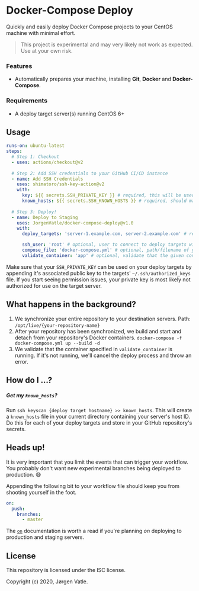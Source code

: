 # Docker-Compose Deploy
Quickly and easily deploy Docker Compose projects to your CentOS machine with minimal effort.
> This project is experimental and may very likely not work as expected. Use at your own risk.

### Features
- Automatically prepares your machine, installing **Git**, **Docker** and **Docker-Compose**.

### Requirements
- A deploy target server(s) running CentOS 6+

## Usage

```yaml
runs-on: ubuntu-latest
steps:
  # Step 1: Checkout  
  - uses: actions/checkout@v2
  
  # Step 2: Add SSH credentials to your GitHub CI/CD instance 
  - name: Add SSH Credentials
    uses: shimatoro/ssh-key-action@v2
    with:
      key: ${{ secrets.SSH_PRIVATE_KEY }} # required, this will be used when transferring files to your deploy targets
      known_hosts: ${{ secrets.SSH_KNOWN_HOSTS }} # required, should match up with your deploy targets (see below)
    
  # Step 3: Deploy!
  - name: Deploy to Staging
    uses: JorgenVatle/docker-compose-deploy@v1.0
    with:
      deploy_targets: 'server-1.example.com, server-2.example.com' # required, comma separated list of servers to deploy to.

      ssh_user: 'root' # optional, user to connect to deploy targets with. Defaults to 'root'
      compose_file: 'docker-compose.yml' # optional, path/filename of your docker-compose file. Defaults to 'docker-compose.yml'
      validate_container: 'app' # optional, validate that the given container name is running. Otherwise, throw an error. Defaults to 'app' 
```
Make sure that your `SSH_PRIVATE_KEY` can be used on your deploy targets by appending it's associated public key to the
targets' `~/.ssh/authorized_keys` file. If you start seeing permission issues, your private key is most likely not authorized for use on the target server.

## What happens in the background?
1. We synchronize your entire repository to your destination servers. Path: `/opt/live/{your-repository-name}`
2. After your repository has been synchronized, we build and start and detach from your repository's Docker containers. `docker-compose -f docker-compose.yml up --build -d`
3. We validate that the container specified in `validate_container` is running. If it's not running, we'll cancel the deploy process and throw an error.

## How do I ...?
##### Get my `known_hosts`?
Run `ssh keyscan {deploy target hostname} >> known_hosts`. This will create a `known_hosts` file in your current
directory containing your server's host ID. Do this for each of your deploy targets and store in your GitHub
repository's secrets. 

## Heads up!
It is very important that you limit the events that can trigger your workflow. You probably don't want new experimental
branches being deployed to production. 😅

Appending the following bit to your workflow file should keep you from shooting yourself in the foot.
```yaml
on:
  push:
    branches:
      - master
```
The [`on`](https://help.github.com/en/actions/reference/workflow-syntax-for-github-actions#on) documentation is worth
a read if you're planning _on_ deploying to production and staging servers.

## License
This repository is licensed under the ISC license.

Copyright (c) 2020, Jørgen Vatle.